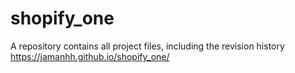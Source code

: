 # shopify_one
A repository contains all project files, including the revision history
https://jamanhh.github.io/shopify_one/
